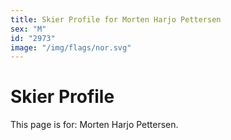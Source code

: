 ```yaml
---
title: Skier Profile for Morten Harjo Pettersen
sex: "M"
id: "2973"
image: "/img/flags/nor.svg" 
---
```


# Skier Profile

This page is for: Morten Harjo Pettersen.
    